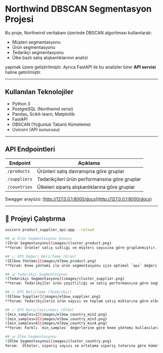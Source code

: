 # Northwind DBSCAN Segmentasyon Projesi

Bu proje, Northwind veritabanı üzerinde DBSCAN algoritması kullanılarak:

- Müşteri segmentasyonu  
- Ürün segmentasyonu  
- Tedarikçi segmentasyonu  
- Ülke bazlı satış alışkanlıklarının analizi  

yapmak üzere geliştirilmiştir. Ayrıca FastAPI ile bu analizler birer **API servisi** haline getirilmiştir.

---

##  Kullanılan Teknolojiler

- Python 3
- PostgreSQL (Northwind verisi)
- Pandas, Scikit-learn, Matplotlib
- FastAPI
- DBSCAN (Yoğunluk Tabanlı Kümeleme)
- Uvicorn (API sunucusu)

---

## API Endpointleri

| Endpoint            | Açıklama                                 |
|---------------------|------------------------------------------|
| `/products`         | Ürünleri satış davranışına göre gruplar |
| `/suppliers`        | Tedarikçileri ürün performansına göre gruplar |
| `/countries`        | Ülkeleri sipariş alışkanlıklarına göre gruplar |

Swagger arayüzü: [http://127.0.0.1:8000/docs](http://127.0.0.1:8000/docs)

---

## 🚀 Projeyi Çalıştırma

```bash
uvicorn product_supplier_api:app --reload

## 📊 Ürün Segmentasyonu Sonucu
![Ürün Segmentasyonu](images/cluster_product.png)
**Yorum: Ürünler satış sıklığı ve müşteri sayısına göre gruplanmıştır. -1 numaralı kümede yer alan ürünler, düşük talep gören ya da niş ürünlerdir.

## 📈 EPS Değeri Belirleme (Ürün)
![Elbow Yöntemi](images/elbow_product.png)
**Yorum: Knee yöntemi ile ürün segmentasyonu için optimal `eps` değeri 0.93 olarak belirlenmiştir. Bu değer, DBSCAN algoritmasında komşuluk sınırını tanımlar.

## 📊 Tedarikçi Segmentasyonu
![Tedarikçi Segmentasyonu](images/cluster_supplier.png)
**Yorum: Tedarikçiler ürün çeşitliliği ve satış performansına göre segmentlere ayrılmıştır. Aykırı olanlar, katkısı düşük veya sadece birkaç ürün sağlayan tedarikçilerdir.

## 📈 EPS Belirleme (Tedarikçi)
![Elbow Supplier](images/elbow_supplier.png)
**Yorum: Tedarikçilerin ürün sayısı ve toplam satış miktarına göre elbow noktası ile optimal `eps` değeri belirlenmiştir. DBSCAN, bu eşik değerle kümeleri ayırır.

## 📈 EPS Karşılaştırması (Ülke)
![min_samples=2](images/elbow_country_min2.png)
![min_samples=3](images/elbow_country_min3.png)
![min_samples=4](images/elbow_country_min4.png)
**Yorum: Farklı `min_samples` değerlerine göre knee yöntemi kullanılarak optimal `eps` değerleri hesaplanmıştır. DBSCAN’in duyarlılığı bu şekilde optimize edilmiştir.

## 📊 Ülke Segmentasyonu
![Ülke Segmentasyonu](images/cluster_country.png)
Yorum:  Ülkeler, sipariş sayısı ve ortalama sipariş tutarına göre kümeleme ile gruplanmıştır. Aykırı (-1) olarak tespit edilen ülkeler, alışılmadık sipariş desenine sahiptir.



